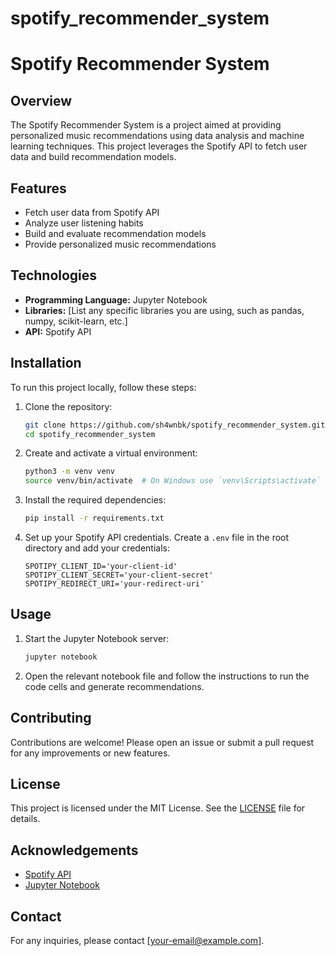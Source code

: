 # spotify_recommender_system

# Spotify Recommender System

## Overview
The Spotify Recommender System is a project aimed at providing personalized music recommendations using data analysis and machine learning techniques. This project leverages the Spotify API to fetch user data and build recommendation models.

## Features
- Fetch user data from Spotify API
- Analyze user listening habits
- Build and evaluate recommendation models
- Provide personalized music recommendations

## Technologies
- **Programming Language:** Jupyter Notebook
- **Libraries:** [List any specific libraries you are using, such as pandas, numpy, scikit-learn, etc.]
- **API:** Spotify API

## Installation
To run this project locally, follow these steps:

1. Clone the repository:
    ```bash
    git clone https://github.com/sh4wnbk/spotify_recommender_system.git
    cd spotify_recommender_system
    ```

2. Create and activate a virtual environment:
    ```bash
    python3 -m venv venv
    source venv/bin/activate  # On Windows use `venv\Scripts\activate`
    ```

3. Install the required dependencies:
    ```bash
    pip install -r requirements.txt
    ```

4. Set up your Spotify API credentials. Create a `.env` file in the root directory and add your credentials:
    ```
    SPOTIPY_CLIENT_ID='your-client-id'
    SPOTIPY_CLIENT_SECRET='your-client-secret'
    SPOTIPY_REDIRECT_URI='your-redirect-uri'
    ```

## Usage
1. Start the Jupyter Notebook server:
    ```bash
    jupyter notebook
    ```

2. Open the relevant notebook file and follow the instructions to run the code cells and generate recommendations.

## Contributing
Contributions are welcome! Please open an issue or submit a pull request for any improvements or new features.

## License
This project is licensed under the MIT License. See the [LICENSE](LICENSE) file for details.

## Acknowledgements
- [Spotify API](https://developer.spotify.com/documentation/web-api/)
- [Jupyter Notebook](https://jupyter.org/)

## Contact
For any inquiries, please contact [your-email@example.com].
